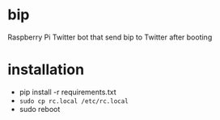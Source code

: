 # bip

Raspberry Pi Twitter bot that send bip to Twitter after booting 

# installation 

- pip install -r requirements.txt
- `sudo cp rc.local /etc/rc.local`
- sudo reboot


